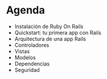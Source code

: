 Agenda
===

- Instalación de Ruby On Rails
- Quickstart: tu primera app con Rails
- Arquitectura de una app Rails
- Controladores
- Vistas
- Modelos
- Dependencias
- Seguridad